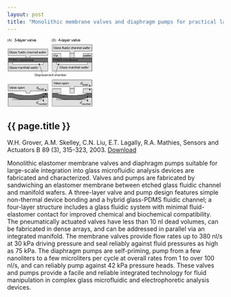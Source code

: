 ```yaml
---
layout: post
title: "Monolithic membrane valves and diaphragm pumps for practical large-scale integration into glass microfluidic devices"
---
```


[![](images/monolithic_membrane_valves.gif)](pdfs/monolithic_membrane_valves.pdf)

{{ page.title }}
----------------

W.H. Grover, A.M. Skelley, C.N. Liu, E.T. Lagally, R.A. Mathies, Sensors and Actuators B 89 (3), 315-323, 2003. [Download](pdfs/monolithic_membrane_valves.pdf)

Monolithic elastomer membrane valves and diaphragm pumps suitable for large-scale integration into glass microfluidic analysis devices are fabricated and characterized. Valves and pumps are fabricated by sandwiching an elastomer membrane between etched glass fluidic channel and manifold wafers. A three-layer valve and pump design features simple non-thermal device bonding and a hybrid glass-PDMS fluidic channel; a four-layer structure includes a glass fluidic system with minimal fluid-elastomer contact for improved chemical and biochemical compatibility. The pneumatically actuated valves have less than 10 nl dead volumes, can be fabricated in dense arrays, and can be addressed in parallel via an integrated manifold. The membrane valves provide flow rates up to 380 nl/s at 30 kPa driving pressure and seal reliably against fluid pressures as high as 75 kPa. The diaphragm pumps are self-priming, pump from a few nanoliters to a few microliters per cycle at overall rates from 1 to over 100 nl/s, and can reliably pump against 42 kPa pressure heads. These valves and pumps provide a facile and reliable integrated technology for fluid manipulation in complex glass microfluidic and electrophoretic analysis devices.